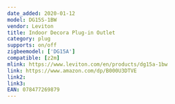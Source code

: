 ```yaml
---
date_added: 2020-01-12
model: DG15S-1BW
vendor: Leviton 
title: Indoor Decora Plug-in Outlet
category: plug
supports: on/off
zigbeemodel: ['DG15A']
compatible: [z2m]
mlink: https://www.leviton.com/en/products/dg15a-1bw
link: https://www.amazon.com/dp/B000U3DTVE
link2: 
link3: 
EAN: 078477269879
---
```

